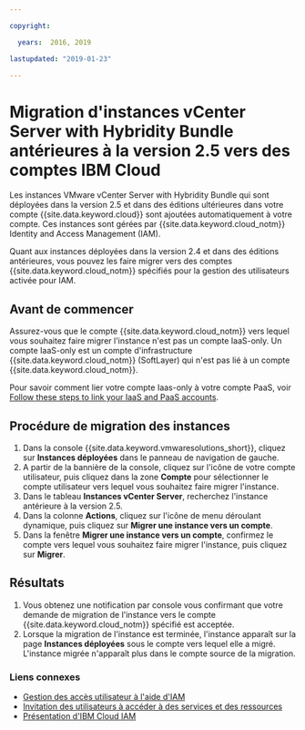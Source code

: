 ```yaml
---

copyright:

  years:  2016, 2019

lastupdated: "2019-01-23"

---
```


# Migration d'instances vCenter Server with Hybridity Bundle antérieures à la version 2.5 vers des comptes IBM Cloud

Les instances VMware vCenter Server with Hybridity Bundle qui sont déployées dans la version 2.5 et dans des éditions ultérieures dans votre compte {{site.data.keyword.cloud}} sont ajoutées automatiquement à votre compte. Ces instances sont gérées par {{site.data.keyword.cloud_notm}} Identity and Access Management (IAM).

Quant aux instances déployées dans la version 2.4 et dans des éditions antérieures, vous pouvez les faire migrer vers des comptes {{site.data.keyword.cloud_notm}} spécifiés pour la gestion des utilisateurs activée pour IAM.

## Avant de commencer

Assurez-vous que le compte {{site.data.keyword.cloud_notm}} vers lequel vous souhaitez faire migrer l'instance n'est pas un compte IaaS-only. Un compte IaaS-only est un compte d'infrastructure {{site.data.keyword.cloud_notm}} (SoftLayer) qui n'est pas lié à un compte {{site.data.keyword.cloud_notm}}.

Pour savoir comment lier votre compte Iaas-only à votre compte PaaS, voir [Follow these steps to link your IaaS and PaaS accounts](https://www.ibm.com/blogs/bluemix/2018/03/follow-steps-link-iaas-paas-accounts/).

## Procédure de migration des instances

1. Dans la console {{site.data.keyword.vmwaresolutions_short}}, cliquez sur **Instances déployées** dans le panneau de navigation de gauche.
2. A partir de la bannière de la console, cliquez sur l'icône de votre compte utilisateur, puis cliquez dans la zone **Compte** pour sélectionner le compte utilisateur vers lequel vous souhaitez faire migrer l'instance.
3. Dans le tableau **Instances vCenter Server**, recherchez l'instance antérieure à la version 2.5.
4. Dans la colonne **Actions**, cliquez sur l'icône de menu déroulant dynamique, puis cliquez sur **Migrer une instance vers un compte**.
5. Dans la fenêtre **Migrer une instance vers un compte**, confirmez le compte vers lequel vous souhaitez faire migrer l'instance, puis cliquez sur **Migrer**.

## Résultats

1. Vous obtenez une notification par console vous confirmant que votre demande de migration de l'instance vers le compte {{site.data.keyword.cloud_notm}} spécifié est acceptée.
2. Lorsque la migration de l'instance est terminée, l'instance apparaît sur la page **Instances déployées** sous le compte vers lequel elle a migré. L'instance migrée n'apparaît plus dans le compte source de la migration.

### Liens connexes

* [Gestion des accès utilisateur à l'aide d'IAM](/docs/services/vmwaresolutions/vmonic/iam.html)
* [Invitation des utilisateurs à accéder à des services et des ressources](/docs/services/vmwaresolutions/vmonic/iamuserinvite.html)
* [Présentation d'IBM Cloud IAM](/docs/iam/index.html)
